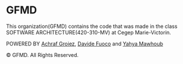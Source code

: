 # GFMD 

This organization(GFMD) contains the code that was made in the class SOFTWARE ARCHITECTURE(420-310-MV) at Cegep Marie-Victorin.

POWERED BY [Achraf Groiez](https://github.com/AchrafGroiez), [Davide Fuoco](https://github.com/DF195) and [Yahya Mawhoub](https://github.com/yahyamaw311)

© GFMD. All Rights Reserved.

